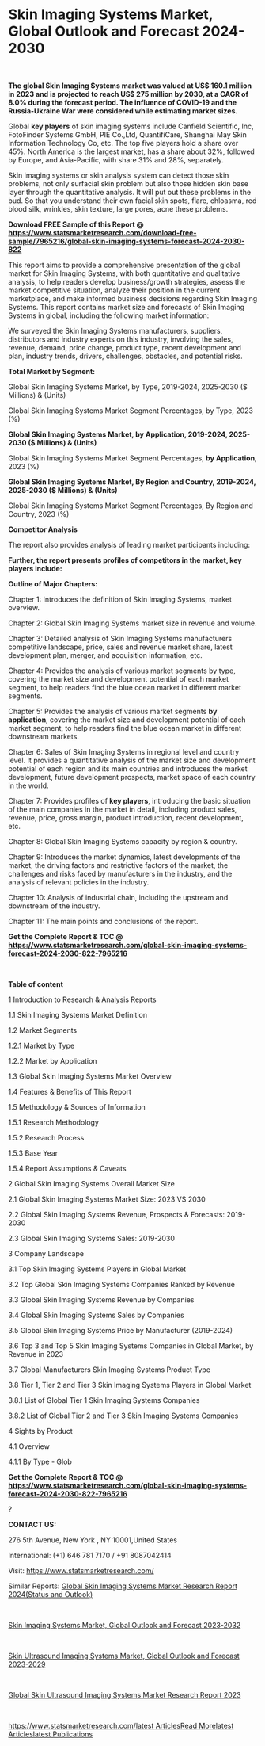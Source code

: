 <h1>Skin Imaging Systems Market, Global Outlook and Forecast 2024-2030</h1><br/><p><strong>The global Skin Imaging Systems market was valued at US$ 160.1 million in 2023 and is projected to reach US$ 275 million by 2030, at a <strong>CAGR</strong> of 8.0% during the forecast period. The influence of COVID-19 and the Russia-Ukraine War were considered while estimating market sizes.</strong></p>
 
 
 
 <p>Global <strong>key players</strong> of skin imaging systems include Canfield Scientific, Inc, FotoFinder Systems GmbH, PIE Co.,Ltd, QuantifiCare, Shanghai May Skin Information Technology Co, etc. The top five players hold a share over 45%. North America is the largest market, has a share about 32%, followed by Europe, and Asia-Pacific, with share 31% and 28%, separately.</p>
 
 
 
 <p>Skin imaging systems or skin analysis system can detect those skin problems, not only surfacial skin problem but also those hidden skin base layer through the quantitative analysis. It will put out these problems in the bud. So that you understand their own facial skin spots, flare, chloasma, red blood silk, wrinkles, skin texture, large pores, acne these problems.</p>
 
 
 
 <p><strong>Download FREE Sample of this Report @ <a href="https://www.statsmarketresearch.com/download-free-sample/7965216/global-skin-imaging-systems-forecast-2024-2030-822">https://www.statsmarketresearch.com/download-free-sample/7965216/global-skin-imaging-systems-forecast-2024-2030-822</a></strong></p>
 
 
 
 <p>This report aims to provide a comprehensive presentation of the global market for Skin Imaging Systems, with both quantitative and qualitative analysis, to help readers develop business/growth strategies, assess the market competitive situation, analyze their position in the current marketplace, and make informed business decisions regarding Skin Imaging Systems. This report contains market size and forecasts of Skin Imaging Systems in global, including the following market information:</p>
 
 
 
 <p>We surveyed the Skin Imaging Systems manufacturers, suppliers, distributors and industry experts on this industry, involving the sales, revenue, demand, price change, product type, recent development and plan, industry trends, drivers, challenges, obstacles, and potential risks.</p>
 
 
 
 <p><strong>Total Market by Segment:</strong></p>
 
 
 
 <p>Global Skin Imaging Systems Market, by Type, 2019-2024, 2025-2030 ($ Millions) & (Units)</p>
 
 
 
 <p>Global Skin Imaging Systems Market Segment Percentages, by Type, 2023 (%)</p>
 
 
 
 <p><strong>Global Skin Imaging Systems Market, <strong>by Application</strong>, 2019-2024, 2025-2030 ($ Millions) & (Units)</strong></p>
 
 
 
 <p>Global Skin Imaging Systems Market Segment Percentages, <strong>by Application</strong>, 2023 (%)</p>
 
 
 
 <p><strong>Global Skin Imaging Systems Market, By Region and Country, 2019-2024, 2025-2030 ($ Millions) & (Units)</strong></p>
 
 
 
 <p>Global Skin Imaging Systems Market Segment Percentages, By Region and Country, 2023 (%)</p>
 
 
 
 <p><strong>Competitor Analysis</strong></p>
 
 
 
 <p>The report also provides analysis of leading market participants including:</p>
 
 
 
 <p><strong>Further, the report presents profiles of competitors in the market, <strong>key players</strong> include:</strong></p>
 
 
 
 <p><strong>Outline of Major Chapters:</strong></p>
 
 
 
 <p>Chapter 1: Introduces the definition of Skin Imaging Systems, market overview.</p>
 
 
 
 <p>Chapter 2: Global Skin Imaging Systems market size in revenue and volume.</p>
 
 
 
 <p>Chapter 3: Detailed analysis of Skin Imaging Systems manufacturers competitive landscape, price, sales and revenue market share, latest development plan, merger, and acquisition information, etc.</p>
 
 
 
 <p>Chapter 4: Provides the analysis of various market segments by type, covering the market size and development potential of each market segment, to help readers find the blue ocean market in different market segments.</p>
 
 
 
 <p>Chapter 5: Provides the analysis of various market segments <strong>by application</strong>, covering the market size and development potential of each market segment, to help readers find the blue ocean market in different downstream markets.</p>
 
 
 
 <p>Chapter 6: Sales of Skin Imaging Systems in regional level and country level. It provides a quantitative analysis of the market size and development potential of each region and its main countries and introduces the market development, future development prospects, market space of each country in the world.</p>
 
 
 
 <p>Chapter 7: Provides profiles of <strong>key players</strong>, introducing the basic situation of the main companies in the market in detail, including product sales, revenue, price, gross margin, product introduction, recent development, etc.</p>
 
 
 
 <p>Chapter 8: Global Skin Imaging Systems capacity by region & country.</p>
 
 
 
 <p>Chapter 9: Introduces the market dynamics, latest developments of the market, the driving factors and restrictive factors of the market, the challenges and risks faced by manufacturers in the industry, and the analysis of relevant policies in the industry.</p>
 
 
 
 <p>Chapter 10: Analysis of industrial chain, including the upstream and downstream of the industry.</p>
 
 
 
 <p>Chapter 11: The main points and conclusions of the report.</p>
 
 
 
 <div><b>Get the Complete Report & TOC @ <a href="https://www.statsmarketresearch.com/global-skin-imaging-systems-forecast-2024-2030-822-7965216">https://www.statsmarketresearch.com/global-skin-imaging-systems-forecast-2024-2030-822-7965216</a></b></div>
 
 
 
 <p><br />
 
 <b>Table of content</b></p>
 
 
 
 <p>1 Introduction to Research & Analysis Reports<br />
 
 1.1 Skin Imaging Systems Market Definition<br />
 
 1.2 Market Segments<br />
 
 1.2.1 Market by Type<br />
 
 1.2.2 Market by Application<br />
 
 1.3 Global Skin Imaging Systems Market Overview<br />
 
 1.4 Features & Benefits of This Report<br />
 
 1.5 Methodology & Sources of Information<br />
 
 1.5.1 Research Methodology<br />
 
 1.5.2 Research Process<br />
 
 1.5.3 Base Year<br />
 
 1.5.4 Report Assumptions & Caveats<br />
 
 2 Global Skin Imaging Systems Overall Market Size<br />
 
 2.1 Global Skin Imaging Systems Market Size: 2023 VS 2030<br />
 
 2.2 Global Skin Imaging Systems Revenue, Prospects & Forecasts: 2019-2030<br />
 
 2.3 Global Skin Imaging Systems Sales: 2019-2030<br />
 
 3 Company Landscape<br />
 
 3.1 Top Skin Imaging Systems Players in Global Market<br />
 
 3.2 Top Global Skin Imaging Systems Companies Ranked by Revenue<br />
 
 3.3 Global Skin Imaging Systems Revenue by Companies<br />
 
 3.4 Global Skin Imaging Systems Sales by Companies<br />
 
 3.5 Global Skin Imaging Systems Price by Manufacturer (2019-2024)<br />
 
 3.6 Top 3 and Top 5 Skin Imaging Systems Companies in Global Market, by Revenue in 2023<br />
 
 3.7 Global Manufacturers Skin Imaging Systems Product Type<br />
 
 3.8 Tier 1, Tier 2 and Tier 3 Skin Imaging Systems Players in Global Market<br />
 
 3.8.1 List of Global Tier 1 Skin Imaging Systems Companies<br />
 
 3.8.2 List of Global Tier 2 and Tier 3 Skin Imaging Systems Companies<br />
 
 4 Sights by Product<br />
 
 4.1 Overview<br />
 
 4.1.1 By Type - Glob</p>
 
 
 
 <div><b>Get the Complete Report & TOC @ <a href="https://www.statsmarketresearch.com/global-skin-imaging-systems-forecast-2024-2030-822-7965216">https://www.statsmarketresearch.com/global-skin-imaging-systems-forecast-2024-2030-822-7965216</a></b></div>
 
 
 
 <p>? </p>
 
 
 
 <p><b>CONTACT US:</b><br />
 
 276 5th Avenue, New York , NY 10001,United States<br />
 
 International: (+1) 646 781 7170 / +91 8087042414<br />
 
 Visit: <a href="https://www.statsmarketresearch.com/">https://www.statsmarketresearch.com/</a><br />
 
 Similar Reports: <a href="https://www.statsmarketresearch.com/global-skin-imaging-systems-forecast-2024-2030-822-7965216">Global Skin Imaging Systems Market Research Report 2024(Status and Outlook)</a><br />
 
 <br />
 
 <a href="https://www.statsmarketresearch.com/global-skin-imaging-systems-forecast-2024-2030-822-7965216">Skin Imaging Systems Market, Global Outlook and Forecast 2023-2032</a><br />
 
 <br />
 
 <a href="https://www.statsmarketresearch.com/global-skin-imaging-systems-forecast-2024-2030-822-7965216">Skin Ultrasound Imaging Systems Market, Global Outlook and Forecast 2023-2029</a><br />
 
 <br />
 
 <a href="https://www.statsmarketresearch.com/global-skin-imaging-systems-forecast-2024-2030-822-7965216">Global Skin Ultrasound Imaging Systems Market Research Report 2023</a><br />
 
 <br />
 
 <a href="https://gyeongbokgung.com">https://www.statsmarketresearch.com/</a><a href="https://hallyeomaritime.com">latest Articles</a><a href="https://jingwansa.com">Read More</a><a href="https://nguoiviet.jp/">latest Articles</a><a href="https://www.intelmarketresearch.com/">latest Publications</a></p>